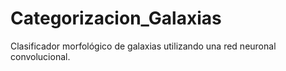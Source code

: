 # Categorizacion_Galaxias
Clasificador morfológico de galaxias utilizando una red neuronal convolucional.
